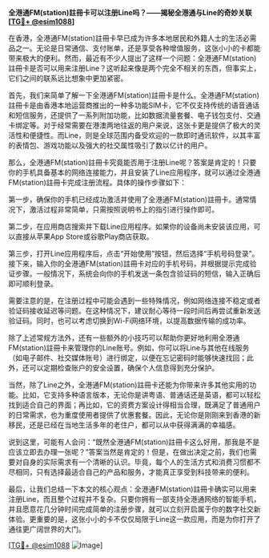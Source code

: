 **全港通FM(station)註冊卡可以注册Line吗？——揭秘全港通与Line的奇妙关联[[TG💪+ @esim1088](https://t.me/s/esim1088)]**

在香港，全港通FM(station)註冊卡早已成为许多本地居民和外籍人士的生活必需品之一。无论是日常通信、支付账单，还是享受各种增值服务，这张小小的卡都能带来极大的便利。然而，最近有不少人提出了这样一个问题：全港通FM(station)註冊卡是否可以用来注册Line？这听起来像是两个完全不相关的东西，但事实上，它们之间的联系远比想象中更加紧密。

首先，我们来简单了解一下全港通FM(station)註冊卡是什么。全港通FM(station)註冊卡是由香港本地运营商推出的一种多功能SIM卡，它不仅支持传统的语音通话和短信服务，还提供了一系列附加功能，比如数据流量套餐、电子钱包支付、交通卡绑定等。对于经常需要在港澳两地往返的用户来说，这张卡更是提供了极大的灵活性和便捷性。而Line，则是全球范围内备受欢迎的一款即时通讯软件，以其丰富的表情包、游戏功能以及强大的社交属性吸引了数以亿计的用户。

那么，全港通FM(station)註冊卡究竟能否用于注册Line呢？答案是肯定的！只要你的手机具备基本的网络连接能力，并且安装了Line应用程序，就可以通过全港通FM(station)註冊卡完成注册流程。具体的操作步骤如下：

第一步，确保你的手机已经成功激活并使用了全港通FM(station)註冊卡。通常情况下，激活过程非常简单，只需按照说明书上的指引进行操作即可。

第二步，在应用商店搜索并下载Line应用程序。如果你的设备尚未安装该应用，可以直接从苹果App Store或谷歌Play商店获取。

第三步，打开Line应用程序后，点击“开始使用”按钮，然后选择“手机号码登录”。接下来，输入你的全港通FM(station)註冊卡对应的手机号码，并根据提示完成验证步骤。一般情况下，系统会向你的手机发送一条包含验证码的短信，输入正确后即可顺利登录。

需要注意的是，在注册过程中可能会遇到一些特殊情况，例如网络连接不稳定或者验证码接收延迟等问题。在这种情况下，建议耐心等待一段时间后再尝试重新发送验证码。同时，也可以考虑切换到Wi-Fi网络环境，以提高数据传输的成功率。

除了上述常规方法外，还有一些额外的小技巧可以帮助你更好地利用全港通FM(station)註冊卡来管理你的Line账号。例如，你可以将Line与其他在线服务（如电子邮件、社交媒体账号）进行绑定，以便在忘记密码时能够快速找回；此外，还可以定期检查账户的安全设置，确保个人信息得到充分保护。

当然，除了Line之外，全港通FM(station)註冊卡还能为你带来许多其他实用的功能。比如，它支持多种语言版本，无论你是讲粤语、普通话还是英语，都可以轻松找到适合自己的界面；再比如，它的资费方案设计得相当合理，既满足了普通用户的日常需求，也为重度使用者提供了优惠套餐。因此，无论你是刚刚来到香港的新移民，还是已经在当地生活多年的老住户，都可以从中获得满满的幸福感。

说到这里，可能有人会问：“既然全港通FM(station)註冊卡这么好用，那我是不是应该立即去办理一张呢？”答案当然是肯定的！但是，在做出决定之前，我们也需要对自身的实际需求有一个清晰的认识。毕竟，每个人的生活方式和消费习惯都不尽相同，只有选择最适合自己的产品和服务，才能真正享受到科技带来的便利。

最后，让我们总结一下本文的核心观点：全港通FM(station)註冊卡确实可以用来注册Line，而且整个过程并不复杂。只要你拥有一部支持全港通网络的智能手机，并且愿意花几分钟时间完成简单的注册步骤，就可以立刻开启属于你的数字社交新体验。更重要的是，这张小小的卡不仅仅局限于Line这一款应用，而是为你打开了通往更广阔世界的大门。

[[TG💪+ @esim1088](https://t.me/s/esim1088) ![Image](https://i.postimg.cc/4NQfJmqS/Snipaste-2025-05-13-00-14-12.png)]